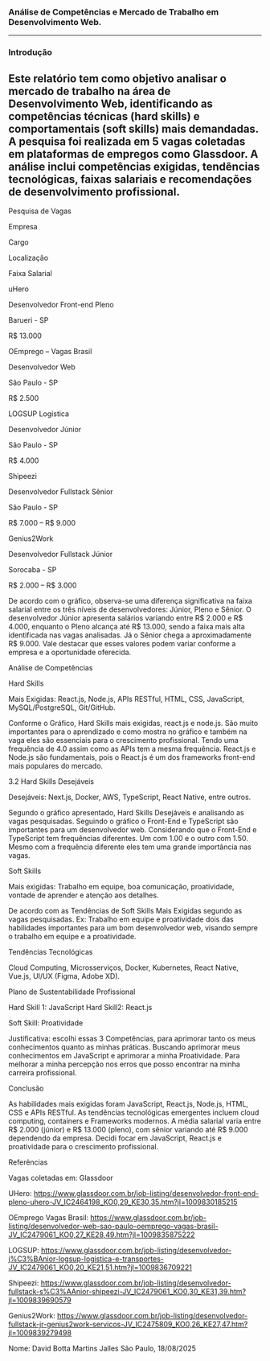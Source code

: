 ### Análise de Competências e Mercado de Trabalho em Desenvolvimento Web. 
---
### Introdução 

Este relatório tem como objetivo analisar o mercado de trabalho na área de Desenvolvimento Web, identificando as competências técnicas (hard skills) e comportamentais (soft skills) mais demandadas. A pesquisa foi realizada em 5 vagas coletadas em plataformas de empregos como Glassdoor. A análise inclui competências exigidas, tendências tecnológicas, faixas salariais e recomendações de desenvolvimento profissional. 
---
Pesquisa de Vagas 

 

Empresa 

Cargo 

Localização 

Faixa Salarial 

uHero 

Desenvolvedor Front-end Pleno 

Barueri - SP 

R$ 13.000 

OEmprego – Vagas Brasil 

Desenvolvedor Web 

São Paulo - SP 

R$ 2.500 

LOGSUP Logística 

Desenvolvedor Júnior 

São Paulo - SP 

R$ 4.000 

Shipeezi 

Desenvolvedor Fullstack Sênior 

São Paulo - SP 

R$ 7.000 – R$ 9.000 

Genius2Work 

Desenvolvedor Fullstack Júnior 

Sorocaba - SP 

R$ 2.000 – R$ 3.000 

 

 

De acordo com o gráfico, observa-se uma diferença significativa na faixa salarial entre os três níveis de desenvolvedores: Júnior, Pleno e Sênior. O desenvolvedor Júnior apresenta salários variando entre R$ 2.000 e R$ 4.000, enquanto o Pleno alcança até R$ 13.000, sendo a faixa mais alta identificada nas vagas analisadas. Já o Sênior chega a aproximadamente R$ 9.000. Vale destacar que esses valores podem variar conforme a empresa e a oportunidade oferecida. 

 

 

 

Análise de Competências 

 Hard Skills 

Mais Exigidas: React.js, Node.js, APIs RESTful, HTML, CSS, JavaScript, MySQL/PostgreSQL, Git/GitHub. 

 

Conforme o Gráfico, Hard Skills mais exigidas, react.js e node.js. São muito importantes para o aprendizado e como mostra no gráfico e também na vaga eles são essenciais para o crescimento profissional. Tendo uma frequência de 4.0 assim como as APIs tem a mesma frequência. React.js e Node.js são fundamentais, pois o React.js é um dos frameworks front-end mais populares do mercado. 

3.2 Hard Skills Desejáveis 

Desejáveis: Next.js, Docker, AWS, TypeScript, React Native, entre outros. 

Segundo o gráfico apresentado, Hard Skills Desejáveis e analisando as vagas pesquisadas. Seguindo o gráfico o Front-End e TypeScript são importantes para um desenvolvedor web. Considerando que o Front-End e TypeScript tem frequências diferentes. Um com 1.00 e o outro com 1.50. Mesmo com a frequência diferente eles tem uma grande importância nas vagas. 

Soft Skills 

Mais exigidas: Trabalho em equipe, boa comunicação, proatividade, vontade de aprender e atenção aos detalhes. 

 

De acordo com as Tendências de Soft Skills Mais Exigidas segundo as vagas pesquisadas. Ex: Trabalho em equipe e proatividade dois das habilidades importantes para um bom desenvolvedor web, visando sempre o trabalho em equipe e a proatividade. 

 

 Tendências Tecnológicas 

 Cloud Computing, Microsserviços, Docker, Kubernetes, React Native, Vue.js, UI/UX (Figma, Adobe XD). 

Plano de Sustentabilidade Profissional 

Hard Skill 1: JavaScript Hard Skill2: React.js 

Soft Skill: Proatividade 

 

Justificativa: escolhi essas 3 Competências, para aprimorar tanto os meus conhecimentos      quanto as minhas práticas. Buscando aprimorar meus conhecimentos em JavaScript e aprimorar a minha Proatividade. Para melhorar a minha percepção nos erros que posso encontrar na minha carreira profissional. 

 

 

 

 

 

 

Conclusão 

As habilidades mais exigidas foram JavaScript, React.js, Node.js, HTML, CSS e APIs RESTful. As tendências tecnológicas emergentes incluem cloud computing, containers e Frameworks modernos. A média salarial varia entre R$ 2.000 (júnior) e R$ 13.000 (pleno), com sênior variando até R$ 9.000 dependendo da empresa. Decidi focar em JavaScript, React.js e proatividade para o crescimento profissional. 

Referências 

Vagas coletadas em: Glassdoor  

UHero: https://www.glassdoor.com.br/job-listing/desenvolvedor-front-end-pleno-uhero-JV_IC2464198_KO0,29_KE30,35.htm?jl=1009830185215 

OEmprego Vagas Brasil: https://www.glassdoor.com.br/job-listing/desenvolvedor-web-sao-paulo-oemprego-vagas-brasil-JV_IC2479061_KO0,27_KE28,49.htm?jl=1009835875222 

LOGSUP: https://www.glassdoor.com.br/job-listing/desenvolvedor-j%C3%BAnior-logsup-logistica-e-transportes-JV_IC2479061_KO0,20_KE21,51.htm?jl=1009836709221 

Shipeezi: https://www.glassdoor.com.br/job-listing/desenvolvedor-fullstack-s%C3%AAnior-shipeezi-JV_IC2479061_KO0,30_KE31,39.htm?jl=1009839690579 

Genius2Work: https://www.glassdoor.com.br/job-listing/desenvolvedor-fullstack-jr-genius2work-servicos-JV_IC2475809_KO0,26_KE27,47.htm?jl=1009839279498 

 Nome: David Botta Martins Jalles                                      São Paulo, 18/08/2025 

 

 
